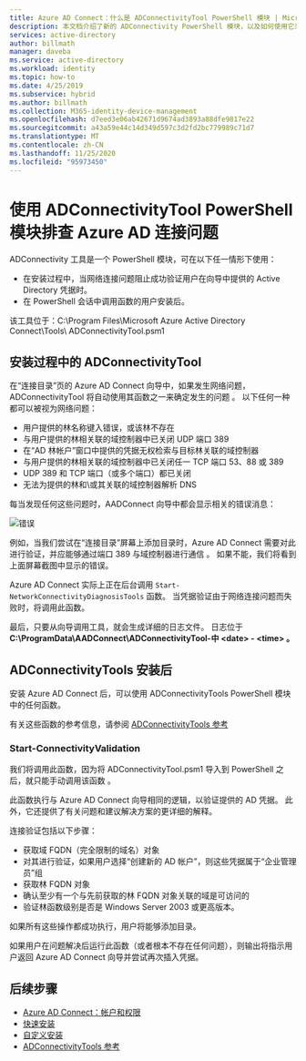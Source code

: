 ```yaml
---
title: Azure AD Connect：什么是 ADConnectivityTool PowerShell 模块 | Microsoft Docs
description: 本文档介绍了新的 ADConnectivity PowerShell 模块，以及如何使用它来进行故障排除。
services: active-directory
author: billmath
manager: daveba
ms.service: active-directory
ms.workload: identity
ms.topic: how-to
ms.date: 4/25/2019
ms.subservice: hybrid
ms.author: billmath
ms.collection: M365-identity-device-management
ms.openlocfilehash: d7eed3e06ab42671d9674ad3893a88dfe9817e22
ms.sourcegitcommit: a43a59e44c14d349d597c3d2fd2bc779989c71d7
ms.translationtype: MT
ms.contentlocale: zh-CN
ms.lasthandoff: 11/25/2020
ms.locfileid: "95973450"
---
```

# <a name="troubleshoot-azure-ad-connectivity-with-the-adconnectivitytool-powershell-module"></a>使用 ADConnectivityTool PowerShell 模块排查 Azure AD 连接问题

ADConnectivity 工具是一个 PowerShell 模块，可在以下任一情形下使用：

- 在安装过程中，当网络连接问题阻止成功验证用户在向导中提供的 Active Directory 凭据时。
- 在 PowerShell 会话中调用函数的用户安装后。

该工具位于：C:\Program Files\Microsoft Azure Active Directory Connect\Tools\ ADConnectivityTool.psm1 

## <a name="adconnectivitytool-during-installation"></a>安装过程中的 ADConnectivityTool

在“连接目录”页的 Azure AD Connect 向导中，如果发生网络问题，ADConnectivityTool 将自动使用其函数之一来确定发生的问题  。  以下任何一种都可以被视为网络问题：

- 用户提供的林名称键入错误，或该林不存在 
- 与用户提供的林相关联的域控制器中已关闭 UDP 端口 389
- 在“AD 林帐户”窗口中提供的凭据无权检索与目标林关联的域控制器
- 与用户提供的林相关联的域控制器中已关闭任一 TCP 端口 53、88 或 389 
- UDP 389 和 TCP 端口（或多个端口）都已关闭
- 无法为提供的林和\或其关联的域控制器解析 DNS

每当发现任何这些问题时，AADConnect 向导中都会显示相关的错误消息：


![错误](media/how-to-connect-adconnectivitytools/error1.png)

例如，当我们尝试在“连接目录”屏幕上添加目录时，Azure AD Connect 需要对此进行验证，并应能够通过端口 389 与域控制器进行通信  。  如果不能，我们将看到上面屏幕截图中显示的错误。  

Azure AD Connect 实际上正在后台调用 `Start-NetworkConnectivityDiagnosisTools` 函数。  当凭据验证由于网络连接问题而失败时，将调用此函数。

最后，只要从向导调用工具，就会生成详细的日志文件。 日志位于 **C:\ProgramData\AADConnect\ADConnectivityTool-中 \<date> - \<time> 。**

## <a name="adconnectivitytools-post-installation"></a>ADConnectivityTools 安装后
安装 Azure AD Connect 后，可以使用 ADConnectivityTools PowerShell 模块中的任何函数。  

有关这些函数的参考信息，请参阅 [ADConnectivityTools 参考](reference-connect-adconnectivitytools.md)

### <a name="start-connectivityvalidation"></a>Start-ConnectivityValidation

我们将调用此函数，因为将 ADConnectivityTool.psm1 导入到 PowerShell 之后，就只能手动调用该函数  。 

此函数执行与 Azure AD Connect 向导相同的逻辑，以验证提供的 AD 凭据。  此外，它还提供了有关问题和建议解决方案的更详细的解释。 

连接验证包括以下步骤：
-   获取域 FQDN（完全限制的域名）对象
-   对其进行验证，如果用户选择“创建新的 AD 帐户”，则这些凭据属于“企业管理员”组
-   获取林 FQDN 对象
-   确认至少有一个与先前获取的林 FQDN 对象关联的域是可访问的
-   验证林函数级别是否是 Windows Server 2003 或更高版本。

如果所有这些操作都成功执行，用户将能够添加目录。

如果用户在问题解决后运行此函数（或者根本不存在任何问题），则输出将指示用户返回 Azure AD Connect 向导并尝试再次插入凭据。



## <a name="next-steps"></a>后续步骤
- [Azure AD Connect：帐户和权限](reference-connect-accounts-permissions.md)
- [快速安装](how-to-connect-install-express.md)
- [自定义安装](how-to-connect-install-custom.md)
- [ADConnectivityTools 参考](reference-connect-adconnectivitytools.md)

